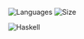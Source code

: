 ![Languages](https://img.shields.io/github/languages/count/szkolakowski/my-coding?color=red&style=for-the-badge)
![Size](https://img.shields.io/github/languages/code-size/szkolakowski/my-coding?color=red&style=for-the-badge)

![Haskell](https://img.shields.io/static/v1?style=for-the-badge&message=NGINX&color=009639&logo=NGINX&logoColor=FFFFFF&label=)
